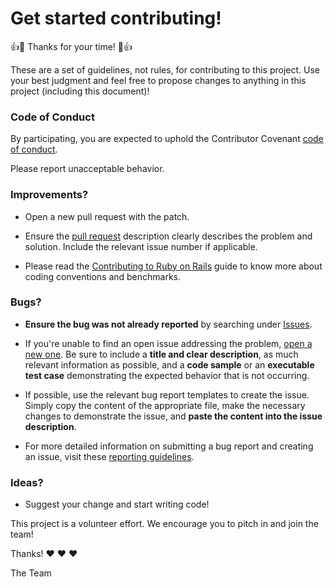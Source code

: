 # Get started contributing!

:+1::tada: Thanks for your time! :tada::+1:

These are a set of guidelines, not rules, for contributing to this project. Use your best judgment and feel free to propose changes to anything in this project (including this document)!

### Code of Conduct

By participating, you are expected to uphold the Contributor Covenant [code of conduct](http://contributor-covenant.org/).

Please report unacceptable behavior.

### Improvements?

* Open a new pull request with the patch.

* Ensure the [pull request](./pull/new) description clearly describes the problem and solution. Include the relevant issue number if applicable.

* Please read the [Contributing to Ruby on Rails](http://edgeguides.rubyonrails.org/contributing_to_ruby_on_rails.html) guide to know more about coding conventions and benchmarks.

### Bugs?

* **Ensure the bug was not already reported** by searching under [Issues](./issues).

* If you're unable to find an open issue addressing the problem, [open a new one](./issues/new). Be sure to include a **title and clear description**, as much relevant information as possible, and a **code sample** or an **executable test case** demonstrating the expected behavior that is not occurring.

* If possible, use the relevant bug report templates to create the issue. Simply copy the content of the appropriate file, make the necessary changes to demonstrate the issue, and **paste the content into the issue description**.

* For more detailed information on submitting a bug report and creating an issue, visit these [reporting guidelines](http://edgeguides.rubyonrails.org/contributing_to_ruby_on_rails.html#reporting-an-issue).

### Ideas?

* Suggest your change and start writing code!

This project is a volunteer effort. We encourage you to pitch in and join the team!

Thanks! :heart: :heart: :heart:

The Team
